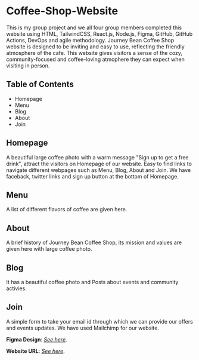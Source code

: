 # Coffee-Shop-Website

This is my group project and we all four group members completed this website using HTML, TailwindCSS, React.js, Node.js, Figma, GitHub, GitHub Actions, DevOps and agile methodology. 
Journey Bean Coffee Shop website is designed to be inviting and easy to use, reflecting the friendly atmosphere of the cafe. 
This website gives visitors a sense of the cozy, community-focused and coffee-loving atmophere they can expect when visiting in person.

## Table of Contents
- Homepage
- Menu
- Blog
- About
- Join

## Homepage
A beautiful large coffee photo with a warm message "Sign up to get a free drink", attract the visitors on Homepage of our website.
Easy to find links to navigate different webpages such as Menu, Blog, About and Join.
We have faceback, twitter links and sign up button at the bottom of Homepage.

## Menu
A list of different flavors of coffee are given here.

## About
A brief history of Journey Bean Coffee Shop, its mission and values are given here with large coffee photo.

## Blog
It has a beautiful coffee photo and Posts about events and community activies.

## Join
A simple form to take your email id through which we can provide our offers and events updates.
We have used Mailchimp for our website.

**Figma Design**: _[See here](https://www.figma.com/file/9Dig8nPAA4VnpKSH5dWHzS/Journey-Beans?type=design&node-id=0-1&mode=design&t=Sk7EAJS6bLNEqSkA-0)_.

**Website URL**: _[See here](https://njit-wis.github.io/group-project-is601-851-teamb/)_.
